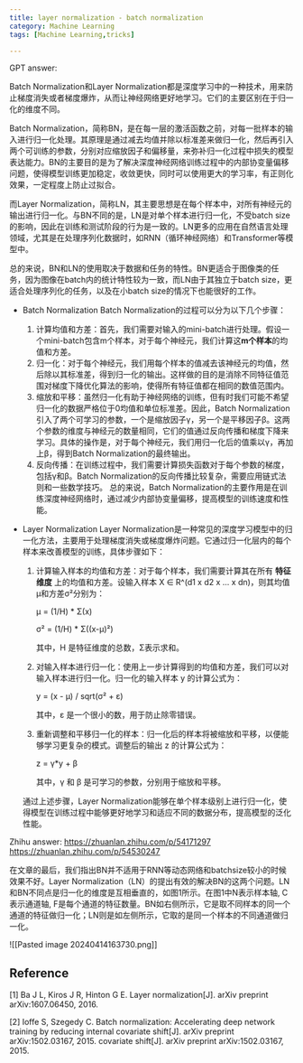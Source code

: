 ```yaml
---
title: layer normalization - batch normalization
category: Machine Learning
tags: [Machine Learning,tricks]

---
```

GPT answer:

Batch Normalization和Layer Normalization都是深度学习中的一种技术，用来防止梯度消失或者梯度爆炸，从而让神经网络更好地学习。它们的主要区别在于归一化的维度不同。

Batch Normalization，简称BN，是在每一层的激活函数之前，对每一批样本的输入进行归一化处理。其原理是通过减去均值并除以标准差来做归一化，然后再引入两个可训练的参数，分别对应缩放因子和偏移量，来弥补归一化过程中损失的模型表达能力。BN的主要目的是为了解决深度神经网络训练过程中的内部协变量偏移问题，使得模型训练更加稳定，收敛更快，同时可以使用更大的学习率，有正则化效果，一定程度上防止过拟合。

而Layer Normalization，简称LN，其主要思想是在每个样本中，对所有神经元的输出进行归一化。与BN不同的是，LN是对单个样本进行归一化，不受batch size的影响，因此在训练和测试阶段的行为是一致的。LN更多的应用在自然语言处理领域，尤其是在处理序列化数据时，如RNN（循环神经网络）和Transformer等模型中。

总的来说，BN和LN的使用取决于数据和任务的特性。BN更适合于图像类的任务，因为图像在batch内的统计特性较为一致，而LN由于其独立于batch size，更适合处理序列化的任务，以及在小batch size的情况下也能很好的工作。

- Batch Normalization
  Batch Normalization的过程可以分为以下几个步骤：
  1. 计算均值和方差：首先，我们需要对输入的mini-batch进行处理。假设一个mini-batch包含m个样本，对于每个神经元，我们计算这**m个样本**的均值和方差。
  2. 归一化：对于每个神经元，我们用每个样本的值减去该神经元的均值，然后除以其标准差，得到归一化的输出。这样做的目的是消除不同特征值范围对梯度下降优化算法的影响，使得所有特征值都在相同的数值范围内。
  3. 缩放和平移：虽然归一化有助于神经网络的训练，但有时我们可能不希望归一化的数据严格位于0均值和单位标准差。因此，Batch Normalization引入了两个可学习的参数，一个是缩放因子γ，另一个是平移因子β。这两个参数的维度与神经元的数量相同，它们的值通过反向传播和梯度下降来学习。具体的操作是，对于每个神经元，我们用归一化后的值乘以γ，再加上β，得到Batch Normalization的最终输出。
  4. 反向传播：在训练过程中，我们需要计算损失函数对于每个参数的梯度，包括γ和β。Batch Normalization的反向传播比较复杂，需要应用链式法则和一些数学技巧。
  总的来说，Batch Normalization的主要作用是在训练深度神经网络时，通过减少内部协变量偏移，提高模型的训练速度和性能。

- Layer Normalization
	 Layer Normalization是一种常见的深度学习模型中的归一化方法，主要用于处理梯度消失或梯度爆炸问题。它通过归一化层内的每个样本来改善模型的训练，具体步骤如下：
	
	1. 计算输入样本的均值和方差：对于每个样本，我们需要计算其在所有 **特征维度** 上的均值和方差。设输入样本 X ∈ R^(d1 x d2 x ... x dn)，则其均值μ和方差σ²分别为：
	    
	    μ = (1/H) * Σ(x)
	    
	    σ² = (1/H) * Σ((x-μ)²)
	    
	    其中，H 是特征维度的总数，Σ表示求和。
	    
	2. 对输入样本进行归一化：使用上一步计算得到的均值和方差，我们可以对输入样本进行归一化。归一化的输入样本 y 的计算公式为：
	    
	    y = (x - μ) / sqrt(σ² + ε)
	    
	    其中，ε 是一个很小的数，用于防止除零错误。
	    
	3. 重新调整和平移归一化的样本：归一化后的样本将被缩放和平移，以便能够学习更复杂的模式。调整后的输出 z 的计算公式为：
	    
	    z = γ*y + β
	    
	    其中，γ 和 β 是可学习的参数，分别用于缩放和平移。
	    
	
	通过上述步骤，Layer Normalization能够在单个样本级别上进行归一化，使得模型在训练过程中能够更好地学习和适应不同的数据分布，提高模型的泛化性能。


Zhihu answer:
https://zhuanlan.zhihu.com/p/54171297
https://zhuanlan.zhihu.com/p/54530247

在文章的最后，我们指出BN并不适用于RNN等动态网络和batchsize较小的时候效果不好。Layer Normalization（LN）的提出有效的解决BN的这两个问题。LN和BN不同点是归一化的维度是互相垂直的，如图1所示。在图1中N表示样本轴, C表示通道轴, F是每个通道的特征数量。BN如右侧所示，它是取不同样本的同一个通道的特征做归一化；LN则是如左侧所示，它取的是同一个样本的不同通道做归一化。

![[Pasted image 20240414163730.png]]
## Reference

[1] Ba J L, Kiros J R, Hinton G E. Layer normalization[J]. arXiv preprint arXiv:1607.06450, 2016.

[2] Ioffe S, Szegedy C. Batch normalization: Accelerating deep network training by reducing internal covariate shift[J]. arXiv preprint arXiv:1502.03167, 2015. covariate shift[J]. arXiv preprint arXiv:1502.03167, 2015.